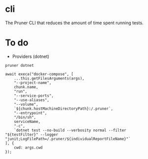 # cli
The Pruner CLI that reduces the amount of time spent running tests.

# To do
- Providers (dotnet)

`pruner dotnet`

```
await execa("docker-compose", [
    ...this.getFilesArguments(args),
    "--project-name",
    chunk.name,
    "run",
    "--service-ports",
    "--use-aliases",
    "--volume",
    `${chunk.hostMachineDirectoryPath}:/.pruner`,
    "--entrypoint",
    "/bin/sh",
    serviceName,
    "-c",
    `dotnet test --no-build --verbosity normal --filter "${testFilter}" --logger "junit;LogFilePath=/.pruner/${individualReportFileName}"`
], {
    cwd: args.cwd
});
```
